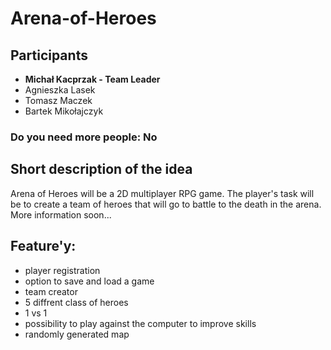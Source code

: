 # Arena-of-Heroes
## Participants 
 - **Michał Kacprzak - Team Leader**
 - Agnieszka Lasek
 - Tomasz Maczek
 - Bartek Mikołajczyk
### Do you need more people: No
## Short description of the idea
Arena of Heroes will be a 2D multiplayer RPG game. The player's task will be to create a team of heroes that will go to battle to the death in the arena. More information soon...
## Feature'y:
- player registration
- option to save and load a game
- team creator
- 5 diffrent class of heroes
- 1 vs 1 
- possibility to play against the computer to improve skills
- randomly generated map
